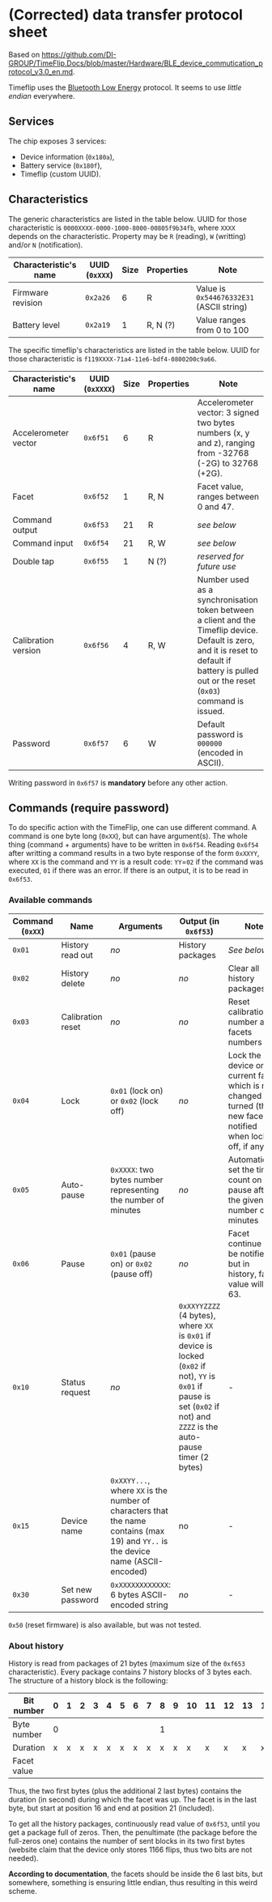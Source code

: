 # (Corrected) data transfer protocol sheet

Based on <https://github.com/DI-GROUP/TimeFlip.Docs/blob/master/Hardware/BLE_device_commutication_protocol_v3.0_en.md>.



Timeflip uses the [Bluetooth Low Energy](https://en.wikipedia.org/wiki/Bluetooth_Low_Energy) protocol.
It seems to use *little endian* everywhere.

## Services

The chip exposes 3 services:

+ Device information (`0x180a`),
+ Battery service (`0x180f`),
+ Timeflip (custom UUID).


## Characteristics

The generic characteristics are listed in the table below.
UUID for those characteristic is `0000XXXX-0000-1000-8000-00805f9b34fb`, where `XXXX` depends on the characteristic.
Property may be `R` (reading), `W` (writting) and/or `N` (notification).

Characteristic's name | UUID (`0xXXX`) | Size | Properties | Note
----------------------|--------------|------|------------|-----
Firmware revision | `0x2a26` | 6 | R | Value is `0x544676332E31` (ASCII string)
Battery level | `0x2a19` | 1 | R, N (?) | Value ranges from 0 to 100


The specific timeflip's characteristics are listed in the table below.
UUID for those characteristic is `f119XXXX-71a4-11e6-bdf4-0800200c9a66`.

Characteristic's name | UUID (`0xXXXX`) | Size | Properties | Note
----------------------|--------------|------|------------|-----
Accelerometer vector | `0x6f51` | 6 | R | Accelerometer vector: 3 signed two bytes numbers (x, y and z), ranging from -32768 (-2G) to 32768 (+2G).
Facet | `0x6f52` | 1 | R, N | Facet value, ranges between 0 and 47.
Command output | `0x6f53` | 21  | R | *see below*
Command input | `0x6f54` | 21  | R, W | *see below*
Double tap | `0x6f55` | 1 | N (?) | *reserved for future use*
Calibration version | `0x6f56` | 4 | R, W | Number used as a synchronisation token between a client and the Timeflip device. Default is zero, and it is reset to default if battery is pulled out or the reset (`0x03`) command is issued.
Password | `0x6f57` | 6 | W | Default password is `000000` (encoded in ASCII).

Writing password in `0x6f57` is **mandatory** before any other action. 

## Commands (require password)

To do specific action with the TimeFlip, one can use different command.
A command is one byte long (`0xXX`), but can have argument(s). 
The whole thing (command + arguments) have to be written in `0x6f54`.
Reading `0x6f54` after writting a command results in a two byte response of the form `0xXXYY`, where `XX` is the command and `YY` is a result code: `YY`=`02` if the command was executed, `01` if there was an error. 
If there is an output, it is to be read in `0x6f53`.

### Available commands

Command (`0xXX`) | Name | Arguments | Output (in `0x6f53`) | Note
-----------------|------|-----------|----------------------|------
`0x01` | History read out | *no* | History packages | *See below*
`0x02` | History delete | *no* | *no* | Clear all history packages
`0x03` | Calibration reset | *no* | *no* | Reset calibration number and facets numbers
`0x04` | Lock | `0x01` (lock on) or `0x02` (lock off) | *no* | Lock the device on the current facet, which is not changed if turned (the new face is notified when lock is off, if any)
`0x05` | Auto-pause | `0xXXXX`: two bytes number representing the number of minutes | *no* | Automatically set the time count on pause after the given number of minutes
`0x06` | Pause | `0x01` (pause on) or `0x02` (pause off) | *no* | Facet continue to be notified, but in history, facet value will be 63.
`0x10` | Status request | *no* | `0xXXYYZZZZ` (4 bytes), where `XX` is `0x01` if device is locked (`0x02` if not), `YY` is `0x01` if pause is set (`0x02` if not) and `ZZZZ` is the auto-pause timer (2 bytes) | -
`0x15` | Device name | `0xXXYY...`, where `XX` is the number of characters that the name contains (max 19) and `YY..` is the device name (ASCII-encoded) | no | -
`0x30` | Set new password | `0xXXXXXXXXXXXX`: 6 bytes ASCII-encoded string | *no* | -

`0x50` (reset firmware) is also available, but was not tested.
 
### About history
 
History is read from packages of 21 bytes (maximum size of the `0xf653` characteristic).
Every package contains 7 history blocks of 3 bytes each.
The structure of a history block is the following:
 
Bit number | 0 | 1 | 2 | 3 | 4 | 5 | 6 | 7 | 8 | 9 | 10 | 11 | 12 | 13 | 14 | 15 | 16 | 17 | 18 | 19 | 20 | 21 | 22 | 23 
-----------|---|---|---|---|---|---|---|---|---|---|----|----|----|----|----|----|----|----|----|----|----|----|----|----
Byte number| 0 |   |   |   |   |   |   |   | 1 |   |    |    |    |    |    |    | 2
Duration   | x | x | x | x | x | x | x | x | x | x | x  | x  | x  | x  | x  | x  |    |    |    |    |    |    | x  | x
Facet value|   |   |   |   |   |   |   |   |   |   |    |    |    |    |    |    | x  | x  | x  | x  | x  | x 


Thus, the two first bytes (plus the additional 2 last bytes) contains the duration (in second) during which the facet was up.
The facet is in the last byte, but start at position 16 and end at position 21 (included).

To get all the history packages, continuously read value of `0x6f53`, until you get a package full of zeros.
Then, the penultimate (the package before the full-zeros one) contains the number of sent blocks in its two first bytes (website claim that the device only stores 1166 flips, thus two bits are not needed).

**According to documentation**, the facets should be inside the 6 last bits, but somewhere, something is ensuring little endian, thus resulting in this weird scheme.


